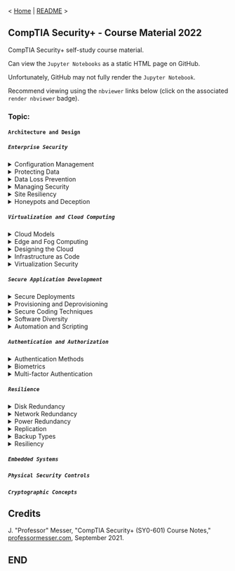 < [Home](https://github.com/SeanOhAileasa) | [README](https://github.com/SeanOhAileasa/syp-architecture-and-design/blob/main/README.md) >

## CompTIA Security+ - Course Material 2022

CompTIA Security+ self-study course material.

Can view the ``Jupyter Notebooks`` as a static HTML page on GitHub.

Unfortunately, GitHub may not fully render the ``Jupyter Notebook``.

Recommend viewing using the ``nbviewer`` links below (click on the associated ``render nbviewer`` badge).

### Topic:

#### ``Architecture and Design``

##### ``Enterprise Security``

<details close>
    <summary>Configuration Management</summary>

- [Configuration Management](https://nbviewer.org/github/SeanOhAileasa/syp-architecture-and-design/blob/main/rc/enterprise-security/syp-configuration-management.ipynb#a) <br/>
</details>

<details close>
    <summary>Protecting Data</summary>

- [Protecting Data](https://nbviewer.org/github/SeanOhAileasa/syp-architecture-and-design/blob/main/rc/enterprise-security/syp-protecting-data.ipynb#a) <br/>
</details>

<details close>
    <summary>Data Loss Prevention</summary>

- [Data Loss Prevention](https://nbviewer.org/github/SeanOhAileasa/syp-architecture-and-design/blob/main/rc/enterprise-security/syp-data-loss-prevention.ipynb#a) <br/>
</details>

<details close>
    <summary>Managing Security</summary>

- [Managing Security](https://nbviewer.org/github/SeanOhAileasa/syp-architecture-and-design/blob/main/rc/enterprise-security/syp-managing-security.ipynb#a) <br/>
</details>

<details close>
    <summary>Site Resiliency</summary>

- [Site Resiliency](https://nbviewer.org/github/SeanOhAileasa/syp-architecture-and-design/blob/main/rc/enterprise-security/syp-site-resiliency.ipynb#a) <br/>
</details>

<details close>
    <summary>Honeypots and Deception</summary>

- [Honeypots and Deception](https://nbviewer.org/github/SeanOhAileasa/syp-architecture-and-design/blob/main/rc/enterprise-security/syp-honeypots-and-deception.ipynb#a) <br/>
</details>

##### ``Virtualization and Cloud Computing``

<details close>
    <summary>Cloud Models</summary>

- [Cloud Models](https://nbviewer.org/github/SeanOhAileasa/syp-architecture-and-design/blob/main/rc/virtualization-and-cloud-computing/syp-cloud-models.ipynb#a) <br/>
</details>

<details close>
    <summary>Edge and Fog Computing</summary>

- [Edge and Fog Computing](https://nbviewer.org/github/SeanOhAileasa/syp-architecture-and-design/blob/main/rc/virtualization-and-cloud-computing/syp-edge-and-fog-computing.ipynb#a) <br/>
</details>

<details close>
    <summary>Designing the Cloud</summary>

- [Designing the Cloud](https://nbviewer.org/github/SeanOhAileasa/syp-architecture-and-design/blob/main/rc/virtualization-and-cloud-computing/syp-designing-the-cloud.ipynb#a) <br/>
</details>

<details close>
    <summary>Infrastructure as Code</summary>

- [Infrastructure as Code](https://nbviewer.org/github/SeanOhAileasa/syp-architecture-and-design/blob/main/rc/virtualization-and-cloud-computing/syp-infrastructure-as-code.ipynb#a) <br/>
</details>

<details close>
    <summary>Virtualization Security</summary>

- [Virtualization Security](https://nbviewer.org/github/SeanOhAileasa/syp-architecture-and-design/blob/main/rc/virtualization-and-cloud-computing/syp-virtualization-security.ipynb#a) <br/>
</details>

##### ``Secure Application Development``

<details close>
    <summary>Secure Deployments</summary>

- [Secure Deployments](https://nbviewer.org/github/SeanOhAileasa/syp-architecture-and-design/blob/main/rc/secure-application-development/syp-secure-deployments.ipynb#a) <br/>
</details>

<details close>
    <summary>Provisioning and Deprovisioning</summary>

- [Provisioning and Deprovisioning](https://nbviewer.org/github/SeanOhAileasa/syp-architecture-and-design/blob/main/rc/secure-application-development/syp-provisioning-and-deprovisioning.ipynb#a) <br/>
</details>

<details close>
    <summary>Secure Coding Techniques</summary>

- [Secure Coding Techniques](https://nbviewer.org/github/SeanOhAileasa/syp-architecture-and-design/blob/main/rc/secure-application-development/syp-secure-coding-techniques.ipynb#a) <br/>
</details>

<details close>
    <summary>Software Diversity</summary>

- [Software Diversity](https://nbviewer.org/github/SeanOhAileasa/syp-architecture-and-design/blob/main/rc/secure-application-development/syp-software-diversity.ipynb#a) <br/>
</details>

<details close>
    <summary>Automation and Scripting</summary>

- [Automation and Scripting](https://nbviewer.org/github/SeanOhAileasa/syp-architecture-and-design/blob/main/rc/secure-application-development/syp-automation-and-scripting.ipynb#a) <br/>
</details>

##### ``Authentication and Authorization``

<details close>
    <summary>Authentication Methods</summary>

- [Authentication Methods](https://nbviewer.org/github/SeanOhAileasa/syp-architecture-and-design/blob/main/rc/authentication-and-authorization/syp-authentication-methods.ipynb#a) <br/>
</details>

<details close>
    <summary>Biometrics</summary>

- [Biometrics](https://nbviewer.org/github/SeanOhAileasa/syp-architecture-and-design/blob/main/rc/authentication-and-authorization/syp-biometrics.ipynb#a) <br/>
</details>

<details close>
    <summary>Multi-factor Authentication</summary>

- [Multi-factor Authentication](https://nbviewer.org/github/SeanOhAileasa/syp-architecture-and-design/blob/main/rc/authentication-and-authorization/syp-multi-factor-authentication.ipynb#a) <br/>
</details>

##### ``Resilience``

<details close>
    <summary>Disk Redundancy</summary>

- [Disk Redundancy](https://nbviewer.org/github/SeanOhAileasa/syp-architecture-and-design/blob/main/rc/resilience/syp-disk-redundancy.ipynb#a) <br/>
</details>

<details close>
    <summary>Network Redundancy</summary>

- [Network Redundancy](https://nbviewer.org/github/SeanOhAileasa/syp-architecture-and-design/blob/main/rc/resilience/syp-network-redundancy.ipynb#a) <br/>
</details>

<details close>
    <summary>Power Redundancy</summary>

- [Power Redundancy](https://nbviewer.org/github/SeanOhAileasa/syp-architecture-and-design/blob/main/rc/resilience/syp-power-redundancy.ipynb#a) <br/>
</details>

<details close>
    <summary>Replication</summary>

- [Replication](https://nbviewer.org/github/SeanOhAileasa/syp-architecture-and-design/blob/main/rc/resilience/syp-replication.ipynb#a) <br/>
</details>

<details close>
    <summary>Backup Types</summary>

- [Backup Types](https://nbviewer.org/github/SeanOhAileasa/syp-architecture-and-design/blob/main/rc/resilience/syp-backup-types.ipynb#a) <br/>
</details>

<details close>
    <summary>Resiliency</summary>

- [Resiliency](https://nbviewer.org/github/SeanOhAileasa/syp-architecture-and-design/blob/main/rc/resilience/syp-resiliency.ipynb#a) <br/>
</details>

##### ``Embedded Systems``

##### ``Physical Security Controls``

##### ``Cryptographic Concepts``

## Credits

J. "Professor" Messer, "CompTIA Security+ (SY0-601) Course Notes," [professormesser.com](https://web.archive.org/web/20220521181010/https://www.professormesser.com/security-plus/sy0-601/sy0-601-video/sy0-601-comptia-security-plus-course/), September 2021.

## END